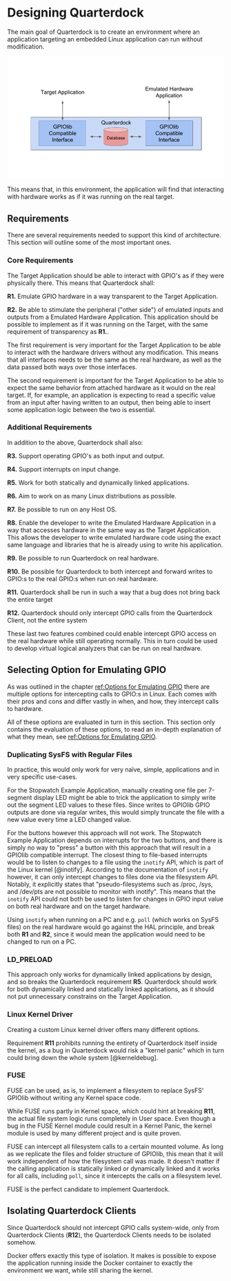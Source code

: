 # Designing Quarterdock
The main goal of Quarterdock is to create an environment where an application targeting an embedded Linux application can run without modification.

![Quarterdock's interfaces \label{9}](source/figures/9.png)

This means that, in this environment, the application will find that interacting with hardware works as if it was running on the real target.

## Requirements
There are several requirements needed to support this kind of architecture. This section will outline some of the most important ones.

### Core Requirements
The Target Application should be able to interact with GPIO's as if they were physically there. This means that Quarterdock shall:

**R1.** Emulate GPIO hardware in a way transparent to the Target Application.

**R2.** Be able to stimulate the peripheral ("other side") of emulated inputs and outputs from a Emulated Hardware Application. This application should be possible to implement as if it was running on the Target, with the same requirement of transparency as **R1.**.

The first requirement is very important for the Target Application to be able to interact with the hardware drivers without any modification. This means that all interfaces needs to be the same as the real hardware, as well as the data passed both ways over those interfaces.

The second requirement is important for the Target Application to be able to expect the same behavior from attached hardware as it would on the real target. If, for example, an application is expecting to read a specific value from an input after having written to an output, then being able to insert some application logic between the two is essential.

### Additional Requirements
In addition to the above, Quarterdock shall also:

**R3.** Support operating GPIO's as both input and output.

**R4.** Support interrupts on input change.

**R5.** Work for both statically and dynamically linked applications.

**R6.** Aim to work on as many Linux distributions as possible.

**R7.** Be possible to run on any Host OS.

**R8.** Enable the developer to write the Emulated Hardware Application in a way that accesses hardware in the same way as the Target Application. This allows the developer to write emulated hardware code using the exact same language and libraries that he is already using to write his application.

**R9.** Be possible to run Quarterdock on real hardware.

**R10.** Be possible for Quarterdock to both intercept and forward writes to GPIO:s to the real GPIO:s when run on real hardware.

**R11.** Quarterdock shall be run in such a way that a bug does not bring back the entire target

**R12.** Quarterdock should only intercept GPIO calls from the Quarterdock Client, not the entire system

These last two features combined could enable intercept GPIO access on the real hardware while still operating normally. This in turn could be used to develop virtual logical analyzers that can be run on real hardware.

## Selecting Option for Emulating GPIO
As was outlined in the chapter [ref:Options for Emulating GPIO](?) there are multiple options for intercepting calls to GPIO:s in Linux. Each comes with their pros and cons and differ vastly in when, and how, they intercept calls to hardware.

All of these options are evaluated in turn in this section. This section only contains the evaluation of these options, to read an in-depth explanation of what they mean, see [ref:Options for Emulating GPIO](?).

### Duplicating SysFS with Regular Files
In practice, this would only work for very naïve, simple, applications and in very specific use-cases.

For the Stopwatch Example Application, manually creating one file per 7-segment display LED might be able to trick the application to simply write out the segment LED values to these files. Since writes to GPIOlib GPIO outputs are done via regular writes, this would simply truncate the file with a new value every time a LED changed value.

For the buttons however this approach will not work. The Stopwatch Example Application depends on interrupts for the two buttons, and there is simply no way to "press" a button with this approach that will result in a GPIOlib compatible interrupt. The closest thing to file-based interrupts would be to listen to changes to a file using the `inotify` API, which is part of the Linux kernel [@inotify]. According to the documentation of `inotify` however, it can only intercept changes to files done via the filesystem API. Notably, it explicitly states that "pseudo-filesystems such as /proc, /sys, and /dev/pts are not possible to monitor with inotify". This means that the `inotify` API could not both be used to listen for changes in GPIO input value on both real hardware and on the target hardware.

Using `inotify` when running on a PC and e.g. `poll` (which works on SysFS files) on the real hardware would go against the HAL principle, and break both **R1** and **R2**, since it would mean the application would need to be changed to run on a PC.

### LD_PRELOAD
This approach only works for dynamically linked applications by design, and so breaks the Quarterdock requirement **R5**. Quarterdock should work for both dynamically linked and statically linked applications, as it should not put unnecessary constrains on the Target Application.

### Linux Kernel Driver
Creating a custom Linux kernel driver offers many different options.

Requirement **R11** prohibits running the entirety of Quarterdock itself inside the kernel, as a bug in Quarterdock would risk a "kernel panic" which in turn could bring down the whole system [@kerneldebug].

### FUSE
FUSE can be used, as is, to implement a filesystem to replace SysFS' GPIOlib without writing any Kernel space code.

While FUSE runs partly in Kernel space, which could hint at breaking **R11**, the actual file system logic runs completely in User space. Even though a bug in the FUSE Kernel module could result in a Kernel Panic, the kernel module is used by many different project and is quite proven.

FUSE can intercept all filesystem calls to a certain mounted volume. As long as we replicate the files and folder structure of GPIOlib, this mean that it will work independent of how the filesystem call was made. It doesn't matter if the calling application is statically linked or dynamically linked and it works for all calls, including `poll`, since it intercepts the calls on a filesystem level.

FUSE is the perfect candidate to implement Quarterdock.

## Isolating Quarterdock Clients
Since Quarterdock should not intercept GPIO calls system-wide, only from Quarterdock Clients (**R12**), the Quarterdock Clients needs to be isolated somehow.

Docker offers exactly this type of isolation. It makes is possible to expose the application running inside the Docker container to exactly the environment we want, while still sharing the kernel.
